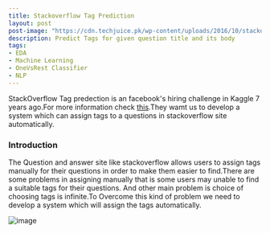 ```yaml
---
title: Stackoverflow Tag Prediction
layout: post
post-image: "https://cdn.techjuice.pk/wp-content/uploads/2016/10/stackoverflow2.jpg"
description: Predict Tags for given question title and its body
tags:
- EDA
- Machine Learning
- OneVsRest Classifier
- NLP
---
```


StackOverflow Tag predection is an facebook's hiring challenge in Kaggle 7 years ago.For more information check [this]('https://www.kaggle.com/c/facebook-recruiting-iii-keyword-extraction/').They wamt us to develop a system which can assign tags to a questions in stackoverflow site automatically.

### Introduction
The Question and answer site like stackoverflow allows users to assign tags manually for their questions in order to make them easier to find.There are some problems in assigning manually that is some users may unable to find a suitable tags for their questions. And other main problem is choice of choosing tags is infinite.To Overcome this kind of problem we need to develop a system which will assign the tags automatically.

	
![image](https://media.makeameme.org/created/lets-get-started-v3u3zd.jpg)
